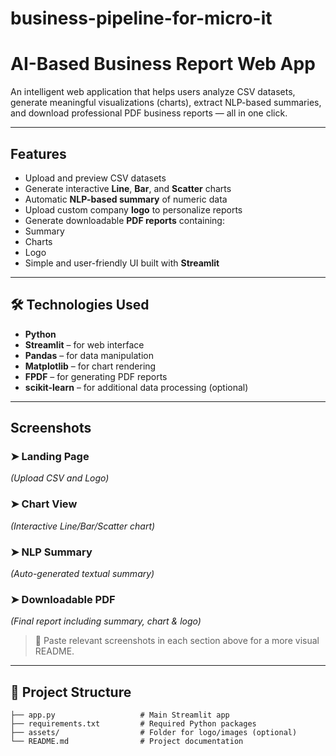 # business-pipeline-for-micro-it
#  AI-Based Business Report Web App

An intelligent web application that helps users analyze CSV datasets, generate meaningful visualizations (charts), extract NLP-based summaries, and download professional PDF business reports — all in one click.

---

##  Features

- Upload and preview CSV datasets
-  Generate interactive **Line**, **Bar**, and **Scatter** charts
- Automatic **NLP-based summary** of numeric data
- Upload custom company **logo** to personalize reports
-  Generate downloadable **PDF reports** containing:
  - Summary
  - Charts
  - Logo
-  Simple and user-friendly UI built with **Streamlit**

---

## 🛠️ Technologies Used

- **Python**
- **Streamlit** – for web interface
- **Pandas** – for data manipulation
- **Matplotlib** – for chart rendering
- **FPDF** – for generating PDF reports
- **scikit-learn** – for additional data processing (optional)

---

##  Screenshots

### ➤ Landing Page
*(Upload CSV and Logo)*

### ➤ Chart View
*(Interactive Line/Bar/Scatter chart)*

### ➤ NLP Summary
*(Auto-generated textual summary)*

### ➤ Downloadable PDF
*(Final report including summary, chart & logo)*

> 📌 Paste relevant screenshots in each section above for a more visual README.

---

## 📂 Project Structure

```plaintext
├── app.py                   # Main Streamlit app
├── requirements.txt         # Required Python packages
├── assets/                  # Folder for logo/images (optional)
└── README.md                # Project documentation
